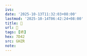 ```yaml
---
ivs:
date: '2025-10-13T11:32:03+08:00'
lastmod: '2025-10-14T06:42:24+08:00'
title: 󰫤
url: 󰫤
tags: [終]
hex: 7D42
src: GHZR
note:
---
```

